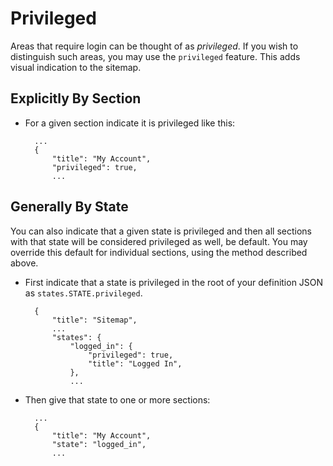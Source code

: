 # Privileged

Areas that require login can be thought of as _privileged_.  If you wish to distinguish such areas, you may use the `privileged` feature.  This adds visual indication to the sitemap.

## Explicitly By Section

* For a given section indicate it is privileged like this:

        ...
        {
            "title": "My Account",
            "privileged": true,
            ...

## Generally By State

You can also indicate that a given state is privileged and then all sections with that state will be considered privileged as well, be default.  You may override this default for individual sections, using the method described above.

* First indicate that a state is privileged in the root of your definition JSON as `states.STATE.privileged`.

        {
            "title": "Sitemap",
            ...
            "states": {
                "logged_in": {
                    "privileged": true,
                    "title": "Logged In",
                },
                ...

* Then give that state to one or more sections:

        ...
        {
            "title": "My Account",
            "state": "logged_in",
            ...
